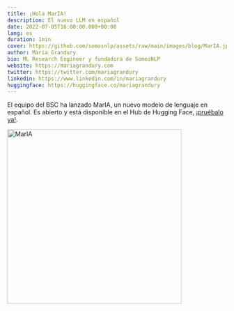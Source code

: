 ```yaml
---
title: ¡Hola MarIA!
description: El nuevo LLM en español
date: 2022-07-05T16:00:00.000+00:00
lang: es
duration: 1min
cover: https://github.com/somosnlp/assets/raw/main/images/blog/MarIA.jpg
author: María Grandury
bio: ML Research Engineer y fundadora de SomosNLP
website: https://mariagrandury.com
twitter: https://twitter.com/mariagrandury
linkedin: https://www.linkedin.com/in/mariagrandury
huggingface: https://huggingface.co/mariagrandury
---
```


El equipo del BSC ha lanzado MarIA, un nuevo modelo de lenguaje en español. Es abierto y está disponible en el Hub de Hugging Face, [¡pruébalo ya!](https://huggingface.co/PlanTL-GOB-ES/roberta-base-bne).

<div class="flex justify-center">
    <img src="https://github.com/somosnlp/assets/raw/main/images/blog/MarIA.jpg" alt="MarIA" width="400">
</div>
